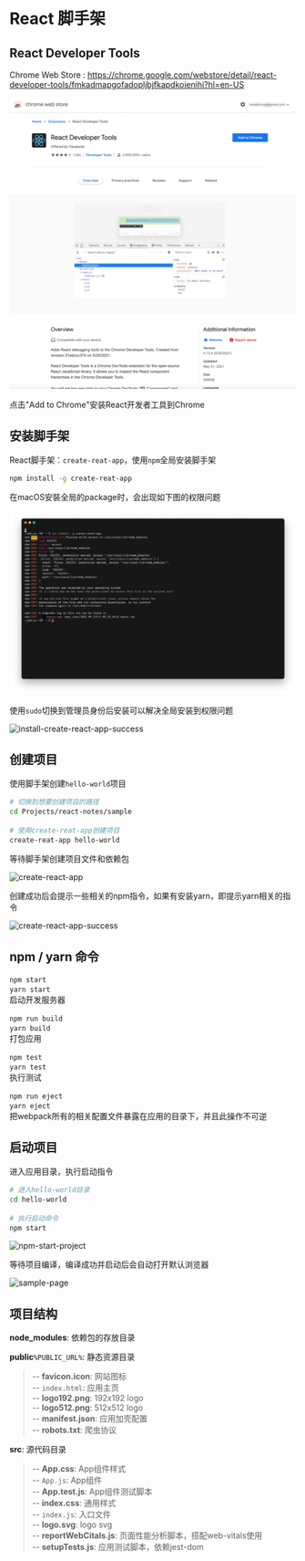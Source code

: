 # React 脚手架

## React Developer Tools

Chrome Web Store : <https://chrome.google.com/webstore/detail/react-developer-tools/fmkadmapgofadopljbjfkapdkoienihi?hl=en-US>

![react-developer-tools](https://github.com/leedaihung/react-notes/blob/main/01.staging/screen-capture/00.react-developer-tools.png)

点击"Add to Chrome"安装React开发者工具到Chrome

## 安装脚手架

React脚手架：`create-reat-app`，使用`npm`全局安装脚手架

``` bash
npm install -g create-reat-app
```

在macOS安裝全局的package时，会出现如下图的权限问题

![install-create-react-app-error](https://github.com/leedaihung/react-notes/blob/main/01.staging/screen-capture/01.install-create-react-app-error.png)

使用`sudo`切换到管理员身份后安装可以解决全局安装到权限问题

![install-create-react-app-success](https://github.com/leedaihung/react-notes/blob/main/01.staging/screen-capture/screan-capture/02.install-create-react-app-success.png)

## 创建项目

使用脚手架创建`hello-world`项目

``` bash
# 切换到想要创建项目的路径
cd Projects/react-notes/sample

# 使用create-reat-app创建项目
create-reat-app hello-world
```

等待脚手架创建项目文件和依赖包

![create-react-app](https://github.com/leedaihung/react-notes/blob/main/01.staging/screen-capture/screen-capture/03.create-react-app.png)

创建成功后会提示一些相关的npm指令，如果有安装yarn，即提示yarn相关的指令

![create-react-app-success](https://github.com/leedaihung/react-notes/blob/main/01.staging/screen-capture/screen-capture/04.create-react-app-success.png)

## npm / yarn 命令

`npm start`  
`yarn start`  
启动开发服务器

`npm run build`  
`yarn build`  
打包应用

`npm test`  
`yarn test`  
执行测试

`npm run eject`  
`yarn eject`  
把webpack所有的相关配置文件暴露在应用的目录下，并且此操作不可逆

## 启动项目

进入应用目录，执行启动指令

``` bash
# 进入hello-world目录
cd hello-world

# 执行启动命令
npm start
```

![npm-start-project](https://github.com/leedaihung/react-notes/blob/main/01.staging/screen-capture/screen-capture/05.npm-start-project.png)

等待项目编译，编译成功并启动后会自动打开默认浏览器

![sample-page](https://github.com/leedaihung/react-notes/blob/main/01.staging/screen-capture/screen-capture/06.sample-page.png)

## 项目结构

**node_modules**: 依赖包的存放目录

**public**`%PUBLIC_URL%`: 静态资源目录  
> -- **favicon.icon**: 网站图标  
> -- `index.html`: 应用主页  
> -- **logo192.png**: 192x192 logo  
> -- **logo512.png**: 512x512 logo  
> -- **manifest.json**: 应用加壳配置  
> -- **robots.txt**: 爬虫协议

**src**: 源代码目录  
> -- **App.css**: App组件样式  
> -- `App.js`: App组件  
> -- **App.test.js**: App组件测试脚本  
> -- **index.css**: 通用样式  
> -- `index.js`: 入口文件  
> -- **logo.svg**: logo svg  
> -- **reportWebCitals.js**: 页面性能分析脚本，搭配web-vitals使用  
> -- **setupTests.js**: 应用测试脚本，依赖jest-dom

